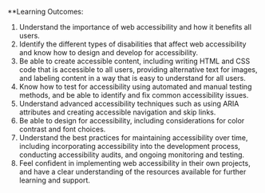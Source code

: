 **Learning Outcomes:
1.  Understand the importance of web accessibility and how it benefits all users.
2.  Identify the different types of disabilities that affect web accessibility and know how to design and develop for accessibility.
3.  Be able to create accessible content, including writing HTML and CSS code that is accessible to all users, providing alternative text for images, and labeling content in a way that is easy to understand for all users.
4.  Know how to test for accessibility using automated and manual testing methods, and be able to identify and fix common accessibility issues.
5.  Understand advanced accessibility techniques such as using ARIA attributes and creating accessible navigation and skip links.
6.  Be able to design for accessibility, including considerations for color contrast and font choices.
7.  Understand the best practices for maintaining accessibility over time, including incorporating accessibility into the development process, conducting accessibility audits, and ongoing monitoring and testing.
8.  Feel confident in implementing web accessibility in their own projects, and have a clear understanding of the resources available for further learning and support.